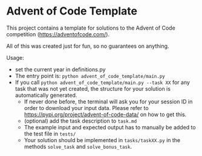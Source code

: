 # Advent of Code Template

This project contains a template for solutions to the Advent of Code competition (https://adventofcode.com/).

All of this was created just for fun, so no guarantees on anything.

Usage:

- set the current year in definitions.py
- The entry point is: `python advent_of_code_template/main.py`
- If you call `python advent_of_code_template/main.py --task XX` for any task that was not yet created, the structure
  for your solution is automatically generated.
  - If never done before, the terminal will ask you for your session ID in order to download your input data. Please refer to https://pypi.org/project/advent-of-code-data/ on how to get this. 
  - (optional) add the task description to `task.md`
  - The example input and expected output has to manually be added to the test file in `tests/` 
  - Your solution should be implemented in `tasks/taskXX.py` in the methods `solve_task` and `solve_bonus_task`.